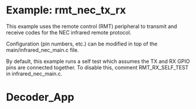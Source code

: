 # Example: rmt_nec_tx_rx

This example uses the remote control (RMT) peripheral to transmit and receive codes for the NEC infrared remote protocol.

Configuration (pin numbers, etc.) can be modified in top of the main/infrared_nec_main.c file.

By default, this example runs a self test which assumes the TX and RX GPIO pins are connected together. To disable this, comment RMT_RX_SELF_TEST in infrared_nec_main.c.

# Decoder_App
